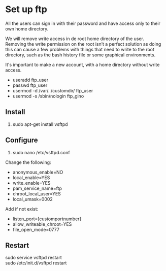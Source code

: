 # Set up ftp
All the users can sign in with their password and have access only to their own home directory.

We will remove write access in de root home directory of the user.
Removing the write permission on the root isn’t a perfect solution as doing this can cause a few problems with things that need to write to the root directory, such as the bash history file or some graphical environments.

It's important to make a new account, with a home directory without write access.

- useradd ftp_user
- passwd ftp_user
- usermod -d /var/../customdir/ ftp_user
- usermod -s /sbin/nologin ftp_gino


## Install
1. sudo apt-get install vsftpd

## Configure
1. sudo nano /etc/vsftpd.conf

Change the following:
- anonymous_enable=NO
- local_enable=YES
- write_enable=YES
- pam_service_name=ftp
- chroot_local_user=YES
- local_umask=0002

Add if not exist:
- listen_port=[customportnumber]
- allow_writeable_chroot=YES
- file_open_mode=0777


## Restart
sudo service vsftpd restart<br />
sudo /etc/init.d/vsftpd restart
